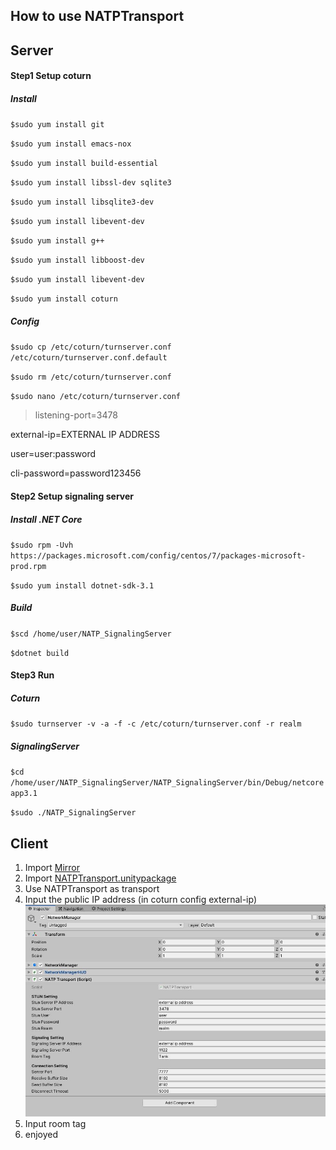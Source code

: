 How to use NATPTransport
-------------
## Server
#### Step1 Setup coturn
##### Install
`$sudo yum install git`

`$sudo yum install emacs-nox`

`$sudo yum install build-essential`

`$sudo yum install libssl-dev sqlite3`

`$sudo yum install libsqlite3-dev`

`$sudo yum install libevent-dev`

`$sudo yum install g++`

`$sudo yum install libboost-dev`

`$sudo yum install libevent-dev`

`$sudo yum install coturn`

##### Config
`$sudo cp /etc/coturn/turnserver.conf /etc/coturn/turnserver.conf.default`

`$sudo rm /etc/coturn/turnserver.conf`

`$sudo nano /etc/coturn/turnserver.conf`
>  listening-port=3478

external-ip=EXTERNAL IP ADDRESS

user=user:password

cli-password=password123456

#### Step2 Setup signaling server
##### Install .NET Core
`$sudo rpm -Uvh https://packages.microsoft.com/config/centos/7/packages-microsoft-  prod.rpm`

`$sudo yum install dotnet-sdk-3.1`
##### Build 
`$scd /home/user/NATP_SignalingServer`

`$dotnet build`

#### Step3 Run
##### Coturn 
`$sudo turnserver -v -a -f -c /etc/coturn/turnserver.conf -r realm`
##### SignalingServer
`$cd /home/user/NATP_SignalingServer/NATP_SignalingServer/bin/Debug/netcoreapp3.1`

`$sudo ./NATP_SignalingServer`

## Client
1. Import [Mirror](https://github.com/vis2k/Mirror "Mirror")
2. Import [NATPTransport.unitypackage](https://github.com/cxz456999/NATP/tree/master/Release/Unity_Mirror_Transport "NATPTransport.unitypackage")
3. Use NATPTransport as transport
4. Input the public IP address (in coturn config external-ip)
[![example](https://github.com/cxz456999/NATP/blob/master/Release/Unity_Mirror_Transport/final.JPG "example")](https://github.com/cxz456999/NATP/blob/master/Release/Unity_Mirror_Transport/final.JPG "example")
5. Input room tag
6. enjoyed
